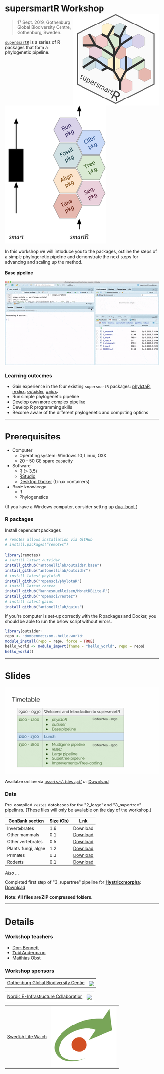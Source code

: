 # supersmartR Workshop <img src="https://raw.githubusercontent.com/AntonelliLab/supersmartR/master/logo.png" height="300" align="right"/>
> 17 Sept. 2019, Gothenburg Global Biodiversity Centre, Gothenburg, Sweden.

[`supersmartR`](https://github.com/AntonelliLab/supersmartR) is a series of
R packages that form a phylogenetic pipeline.

## <img src="https://raw.githubusercontent.com/AntonelliLab/supersmartR/master/supersmart%20vs%20supersmartr.png" height="450" align="middle"/>

In this workshop we will introduce you to the packages, outline the steps of
a simple phylogenetic pipeline and demonstrate the next steps for advancing
and scaling up the method.

#### Base pipeline

![](/assets/base_pipeline.gif)

### Learning outcomes

* Gain experience in the four existing `supersmartR` packages:
[phylotaR](https://github.com/ropensci/phylotaR),
[restez](https://github.com/ropensci/restez),
[outsider](https://github.com/antonellilab/outsider),
[gaius](https://github.com/antonellilab/gaius).
* Run simple phylogenetic pipeline
* Develop own more complex pipeline
* Develop R programming skills
* Become aware of the different phylogenetic and computing options

* * *

# Prerequisites

* Computer
    * Operating system: Windows 10, Linux, OSX
    * 20 - 50 GB spare capacity
* Software
    * [R](https://cran.r-project.org/) (> 3.5)
    * [RStudio](https://www.rstudio.com/)
    * [Desktop Docker](https://docs.docker.com/install/) (Linux containers)
* Basic knowledge
    * R
    * Phylogenetics

(If you have a Windows computer, consider setting up [dual-boot](https://help.ubuntu.com/community/WindowsDualBoot#Install_Ubuntu_after_Windows).)

### R packages

Install dependant packages.

```r
# remotes allows installation via GitHub
# install.packages(“remotes”)

library(remotes)
# install latest outsider
install_github("antonellilab/outsider.base")
install_github("antonellilab/outsider")
# install latest phylotaR
install_github("ropensci/phylotaR")
# install latest restez
install_github("hannesmuehleisen/MonetDBLite-R")
install_github("ropensci/restez")
# install latest gaius
install_github("antonellilab/gaius")
```

If you're computer is set-up correctly with the R packages and Docker, you
should be able to run the below script without errors.

```r
library(outsider)
repo <- "dombennett/om..hello.world"
module_install(repo = repo, force = TRUE)
hello_world <- module_import(fname = "hello_world", repo = repo)
hello_world()
```

* * *

# Slides

![](/assets/slides_glimpse.gif)

Available online via [`assets/slides.pdf`](/assets/slides.pdf) or
[Download](https://github.com/AntonelliLab/supersmartR-workshop/raw/master/assets/slides.pdf)

### Data

Pre-compiled `restez` databases for the "2_large" and "3_supertree" pipelines.
(These files will only be available on the day of the workshop.)

|GenBank section     |Size (Gb)|Link                  |
|--------------------|---------|----------------------|
|Invertebrates       |1.6      |[Download][invert_url]|
|Other mammals       |0.1      |[Download][om_url]    |
|Other vertebrates   |0.5      |[Download][ov_url]    |
|Plants, fungi, algae|1.2      |[Download][pga_url]   |
|Primates            |0.3      |[Download][pri_url]   |
|Rodents             |0.1      |[Download][rod_url]   |

[invert_url]: https://drive.google.com/uc?export=download&confirm=Btit&id=1Rk2eOplviyxh-QJLm4y-AC6mIf-BCT9i
[om_url]: https://drive.google.com/uc?export=download&confirm=Sz0D&id=1Kpfys8695KcUuysIvsQYYtbjRT4YSP9F
[ov_url]: https://drive.google.com/uc?export=download&confirm=JVVa&id=1jp92W6kxB114DjTkAGSxFozucgIWselt
[pga_url]: https://drive.google.com/uc?export=download&confirm=u-7Q&id=1TyKVcz9dC2vBmCMH1U7dMj4V6KM3KlaG
[pri_url]: https://drive.google.com/uc?export=download&confirm=AOCz&id=1Qc_84Apfewu8CJ9zhHJEJQSnZcRMoh9A
[rod_url]: https://drive.google.com/uc?export=download&confirm=bCFU&id=1TqfZWwwi8R7TyAX9IjrYZHkYGFWrz5-z

*Also ...*

Completed first step of "3_supertree" pipeline for [**Hystricomorpha**](https://www.ncbi.nlm.nih.gov/Taxonomy/Browser/wwwtax.cgi?mode=Info&id=10015): [Download](https://drive.google.com/open?id=1kUCKsLflUistf7ZnBKCsWZeh269u5ec1])

**Note: All files are ZIP compressed folders.**

* * *

# Details

### Workshop teachers

* [Dom Bennett](https://github.com/dombennett)
* [Tobi Andermann](https://github.com/tobiashofmann88)
* [Matthias Obst](https://github.com/biomobst)

### Workshop sponsors

|   |   |
|---|---|
|[Gothenburg Global Biodiversity Centre](https://ggbc.gu.se/)|<img src="https://ggbc.gu.se/digitalAssets/1623/1623292_illustration-ggbc-webb.jpg" height="200" align="middle"/>|

|   |   |
|---|---|
|[Nordic E-Infrastructure Collaboration](https://neic.no/)|<img src="https://www.nordforsk.org/en/programmes-and-projects/programmes/the-nordic-e-infrastructure-collaboration/header-image_header" width="350" align="middle"/>|

|   |   |
|---|---|
|[Swedish Life Watch](https://www.slu.se/en/subweb/swedish-lifewatch/)|<img src="assets/swedish_life_watch_logo.png" height="200" align="middle"/>|
